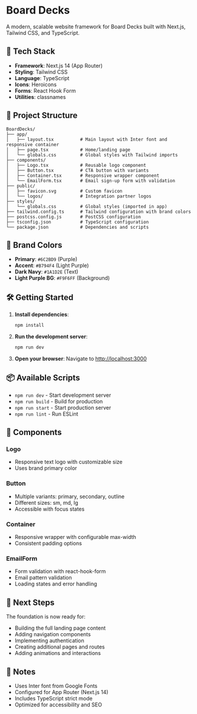 # Board Decks

A modern, scalable website framework for Board Decks built with Next.js, Tailwind CSS, and TypeScript.

## 🚀 Tech Stack

- **Framework**: Next.js 14 (App Router)
- **Styling**: Tailwind CSS
- **Language**: TypeScript
- **Icons**: Heroicons
- **Forms**: React Hook Form
- **Utilities**: classnames

## 📁 Project Structure

```
BoardDecks/
├── app/
│   ├── layout.tsx          # Main layout with Inter font and responsive container
│   ├── page.tsx            # Home/landing page
│   └── globals.css         # Global styles with Tailwind imports
├── components/
│   ├── Logo.tsx            # Reusable logo component
│   ├── Button.tsx          # CTA button with variants
│   ├── Container.tsx       # Responsive wrapper component
│   └── EmailForm.tsx       # Email sign-up form with validation
├── public/
│   ├── favicon.svg         # Custom favicon
│   └── logos/              # Integration partner logos
├── styles/
│   └── globals.css         # Global styles (imported in app)
├── tailwind.config.ts      # Tailwind configuration with brand colors
├── postcss.config.js       # PostCSS configuration
├── tsconfig.json           # TypeScript configuration
└── package.json            # Dependencies and scripts
```

## 🎨 Brand Colors

- **Primary**: `#6C2BD9` (Purple)
- **Accent**: `#B794F4` (Light Purple)
- **Dark Navy**: `#1A1D2E` (Text)
- **Light Purple BG**: `#F9F6FF` (Background)

## 🛠️ Getting Started

1. **Install dependencies**:
   ```bash
   npm install
   ```

2. **Run the development server**:
   ```bash
   npm run dev
   ```

3. **Open your browser**:
   Navigate to [http://localhost:3000](http://localhost:3000)

## 📦 Available Scripts

- `npm run dev` - Start development server
- `npm run build` - Build for production
- `npm run start` - Start production server
- `npm run lint` - Run ESLint

## 🧩 Components

### Logo
- Responsive text logo with customizable size
- Uses brand primary color

### Button
- Multiple variants: primary, secondary, outline
- Different sizes: sm, md, lg
- Accessible with focus states

### Container
- Responsive wrapper with configurable max-width
- Consistent padding options

### EmailForm
- Form validation with react-hook-form
- Email pattern validation
- Loading states and error handling

## 🎯 Next Steps

The foundation is now ready for:
- Building the full landing page content
- Adding navigation components
- Implementing authentication
- Creating additional pages and routes
- Adding animations and interactions

## 📝 Notes

- Uses Inter font from Google Fonts
- Configured for App Router (Next.js 14)
- Includes TypeScript strict mode
- Optimized for accessibility and SEO 